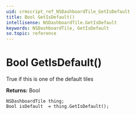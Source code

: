 ```yaml
---
uid: crmscript_ref_NSDashboardTile_GetIsDefault
title: Bool GetIsDefault()
intellisense: NSDashboardTile.GetIsDefault
keywords: NSDashboardTile, GetIsDefault
so.topic: reference
---
```


# Bool GetIsDefault()

True if this is one of the default tiles

**Returns:** Bool

```crmscript
NSDashboardTile thing;
Bool isDefault  = thing.GetIsDefault();
```

